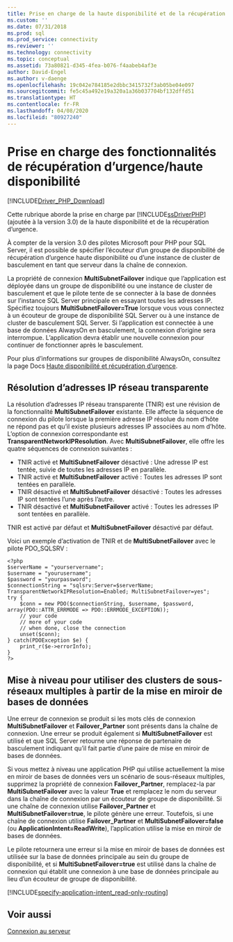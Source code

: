 ```yaml
---
title: Prise en charge de la haute disponibilité et de la récupération d’urgence pour les pilotes Microsoft pour PHP pour SQL Server | Microsoft Docs
ms.custom: ''
ms.date: 07/31/2018
ms.prod: sql
ms.prod_service: connectivity
ms.reviewer: ''
ms.technology: connectivity
ms.topic: conceptual
ms.assetid: 73a80821-d345-4fea-b076-f4aabeb4af3e
author: David-Engel
ms.author: v-daenge
ms.openlocfilehash: 19c042e784185e2dbbc3415732f3ab05be04e097
ms.sourcegitcommit: fe5c45a492e19a320a1a36b037704bf132dffd51
ms.translationtype: HT
ms.contentlocale: fr-FR
ms.lasthandoff: 04/08/2020
ms.locfileid: "80927240"
---
```

# <a name="support-for-high-availability-disaster-recovery"></a>Prise en charge des fonctionnalités de récupération d’urgence/haute disponibilité
[!INCLUDE[Driver_PHP_Download](../../includes/driver_php_download.md)]

Cette rubrique aborde la prise en charge par [!INCLUDE[ssDriverPHP](../../includes/ssdriverphp_md.md)] (ajoutée à la version 3.0) de la haute disponibilité et de la récupération d’urgence.

À compter de la version 3.0 des pilotes Microsoft pour PHP pour SQL Server, il est possible de spécifier l’écouteur d’un groupe de disponibilité de récupération d’urgence haute disponibilité ou d’une instance de cluster de basculement en tant que serveur dans la chaîne de connexion.

La propriété de connexion **MultiSubnetFailover** indique que l’application est déployée dans un groupe de disponibilité ou une instance de cluster de basculement et que le pilote tente de se connecter à la base de données sur l’instance SQL Server principale en essayant toutes les adresses IP. Spécifiez toujours **MultiSubnetFailover=True** lorsque vous vous connectez à un écouteur de groupe de disponibilité SQL Server ou à une instance de cluster de basculement SQL Server. Si l’application est connectée à une base de données AlwaysOn en basculement, la connexion d’origine sera interrompue. L’application devra établir une nouvelle connexion pour continuer de fonctionner après le basculement.

Pour plus d’informations sur groupes de disponibilité AlwaysOn, consultez la page Docs [Haute disponibilité et récupération d’urgence](https://docs.microsoft.com/sql/relational-databases/native-client/features/sql-server-native-client-support-for-high-availability-disaster-recovery).

## <a name="transparent-network-ip-resolution-tnir"></a>Résolution d’adresses IP réseau transparente

La résolution d’adresses IP réseau transparente (TNIR) est une révision de la fonctionnalité **MultiSubnetFailover** existante. Elle affecte la séquence de connexion du pilote lorsque la première adresse IP résolue du nom d’hôte ne répond pas et qu’il existe plusieurs adresses IP associées au nom d’hôte. L’option de connexion correspondante est **TransparentNetworkIPResolution**. Avec **MultiSubnetFailover**, elle offre les quatre séquences de connexion suivantes : 

- TNIR activé et **MultiSubnetFailover** désactivé : Une adresse IP est tentée, suivie de toutes les adresses IP en parallèle.
- TNIR activé et **MultiSubnetFailover** activé : Toutes les adresses IP sont tentées en parallèle.
- TNIR désactivé et **MultiSubnetFailover** désactivé : Toutes les adresses IP sont tentées l’une après l’autre.
- TNIR désactivé et **MultiSubnetFailover** activé : Toutes les adresses IP sont tentées en parallèle.

TNIR est activé par défaut et **MultiSubnetFailover** désactivé par défaut.

Voici un exemple d’activation de TNIR et de **MultiSubnetFailover** avec le pilote PDO_SQLSRV :

```
<?php
$serverName = "yourservername";
$username = "yourusername";
$password = "yourpassword";
$connectionString = "sqlsrv:Server=$serverName; TransparentNetworkIPResolution=Enabled; MultiSubnetFailover=yes";
try {
    $conn = new PDO($connectionString, $username, $password, array(PDO::ATTR_ERRMODE => PDO::ERRMODE_EXCEPTION));
    // your code 
    // more of your code
    // when done, close the connection
    unset($conn);
} catch(PDOException $e) {
    print_r($e->errorInfo);
}
?>
```

## <a name="upgrading-to-use-multi-subnet-clusters-from-database-mirroring"></a>Mise à niveau pour utiliser des clusters de sous-réseaux multiples à partir de la mise en miroir de bases de données  
Une erreur de connexion se produit si les mots clés de connexion **MultiSubnetFailover** et **Failover_Partner** sont présents dans la chaîne de connexion. Une erreur se produit également si **MultiSubnetFailover** est utilisé et que SQL Server retourne une réponse de partenaire de basculement indiquant qu’il fait partie d’une paire de mise en miroir de bases de données.  
  
Si vous mettez à niveau une application PHP qui utilise actuellement la mise en miroir de bases de données vers un scénario de sous-réseaux multiples, supprimez la propriété de connexion **Failover_Partner**, remplacez-la par **MultiSubnetFailover** avec la valeur **True** et remplacez le nom du serveur dans la chaîne de connexion par un écouteur de groupe de disponibilité. Si une chaîne de connexion utilise **Failover_Partner** et **MultiSubnetFailover=true**, le pilote génère une erreur. Toutefois, si une chaîne de connexion utilise **Failover_Partner** et **MultiSubnetFailover=false** (ou **ApplicationIntent=ReadWrite**), l’application utilise la mise en miroir de bases de données.  
  
Le pilote retournera une erreur si la mise en miroir de bases de données est utilisée sur la base de données principale au sein du groupe de disponibilité, et si **MultiSubnetFailover=true** est utilisé dans la chaîne de connexion qui établit une connexion à une base de données principale au lieu d’un écouteur de groupe de disponibilité.  

[!INCLUDE[specify-application-intent_read-only-routing](~/includes/paragraph-content/specify-application-intent-read-only-routing.md)]


## <a name="see-also"></a>Voir aussi  
[Connexion au serveur](../../connect/php/connecting-to-the-server.md)  
  
